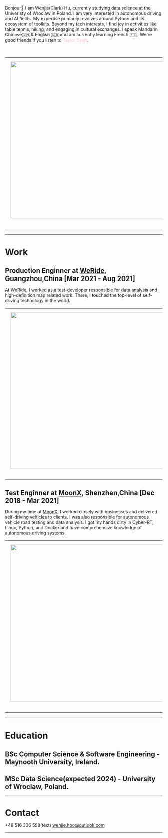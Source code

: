 Bonjour👋 I am Wenjie(Clark) Hu, currently studying data science at the Univeristy of Wroclaw in Poland. I am very interested in autonomous driving and AI fields. My expertise primarily revolves around Python and its ecosystem of toolkits. Beyond my tech interests, I find joy in activities like table tennis, hiking, and engaging in cultural exchanges. I speak Mandarin Chinese🇨🇳 & English 🇬🇧 and am currently learning French 🇫🇷. We're good friends if you listen to<span style="color: pink;"> Taylor Swift</span>.

<br>
<table rules="none" align="center">
	<tr>
		<td>
			<center>
			<div>
				<img class='drawing' src="https://s2.loli.net/2023/09/22/PUXIHfVABeq7nKy.jpg" width="100%" />
				</div>
				<br/>
			</center>
		</td>
		<td>
			<center>
				<img class='drawing' src="https://s2.loli.net/2022/08/05/vdC7NzFZYmgtkJn.jpg" width="100%" />
				<br/>
			</center>
		</td>
	</tr>
</table>

***

# Work 
## Production Enginner at <u>WeRide</u>, Guangzhou,China [Mar 2021 - Aug 2021]
At [WeRide](https://www.weride.ai/en/), I worked as a test-developer responsible for data analysis and high-definition map related work. There, I touched the top-level of self-driving technology in the world.
<br>
<table rules="none" align="center">
	<tr>
		<td>
			<center>
			<div>
				<img class="drawing" src="https://s2.loli.net/2022/08/05/PQcuM6ZqbxJC8wG.jpg" width="100%" />
			</div>
				<br/>
			</center>
		</td>
		<td>
			<center>
			<div>
				<img class="drawing" src="https://s2.loli.net/2022/08/05/PESytRIedc6qNBw.jpg" width="100%" />
			</div>	
				<br/>
			</center>
		</td>
		<td>
			<center>
				<img class="drawing" src="https://s2.loli.net/2022/08/05/bM3qVNftOlKrYk2.jpg" width="100%" />
				<br/>
			</center>
		</td>            
	</tr>
</table>

## Test Enginner at <u>MoonX</u>, Shenzhen,China [Dec 2018 - Mar 2021]
During my time at [MoonX](https://www.weride.ai/en/muyue-en/), I worked closely with businesses and delivered self-driving vehicles to clients. I was also responsible for autonomous vehicle road testing and data analysis. I got my hands dirty in Cyber-RT, Linux, Python, and Docker and have comprehensive knowledge of autonomous driving systems.
<br>
<table rules="none" align="center">
	<tr>
		<td>
			<center>
			<div>
				<img class="drawing" src="https://s2.loli.net/2022/08/05/nlgXcvJ98KoSwrW.jpg" width="100%" />
			</div>
				<br/>
			</center>
		</td>
		<td>
			<center>
				<div>
				<img class="drawing" src="https://s2.loli.net/2022/08/05/hV2dcMH9g5GZIlK.jpg" width="100%" />
				</div>
				<br/>
			</center>
		</td>
	</tr>
</table>

***

# Education

## BSc Computer Science & Software Engineering - Maynooth University, Ireland.
## MSc Data Science(expected 2024) - University of Wroclaw, Poland.

***

# Contact
\+48 516 336 558(text)
[wenjie.hoo@outlook.com](mailto:wenjie.hoo@outlook.com)

***

<style>
		*{
			margin: 0;
			padding: 0;
		}
		.drawing{
			width: 500px;
			margin: 10px;
		}
		.drawing:hover{
			cursor: zoom-in;
		}
		.wrapper{
			position: fixed;
			top: 0;
			right: 0;
			bottom: 0;
			left: 0;
			z-index: 999;
			background-repeat: no-repeat;
			background-attachment: scroll;
			background-position: center;
			background-color: rgba(52, 52, 52, 0.8);
			background-size: 80%;
		}
		.wrapper:hover{
			cursor: zoom-out;
		}
</style>

<script type='text/javascript' id='clustrmaps' src='//cdn.clustrmaps.com/map_v2.js?cl=c44f75&w=700&t=tt&d=OPiSos50uhyus60KRek6SBjbWN4-IJIv94V5GD7NaDM&co=e2e0de&cmn=3acc3a&cmo=3acc3a'></script>

<script src="./jquery-3.3.1.min.js"></script>
<script>
    $(function(){
        $('.drawing').click(function(){
            $(this).after("<div class='wrapper'></div>");
            var imgSrc = $(this).attr('src');
            $(".wrapper").css("background-image", "url(" + imgSrc + ")");
            $('.wrapper').fadeIn(1000);
            $('.wrapper').click(function(){
                $('.wrapper').fadeOut(1000).remove();
            });
        });
    });
</script>